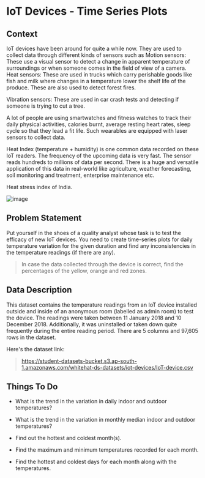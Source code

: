 # IoT Devices - Time Series Plots


## Context

IoT devices have been around for quite a while now. They are used to collect data through different kinds of sensors such as Motion sensors: These use a visual sensor to detect a change in apparent temperature of surroundings or when someone comes in the field of view of a camera. Heat sensors: These are used in trucks which carry perishable goods like fish and milk where changes in a temperature lower the shelf life of the produce. These are also used to detect forest fires.

Vibration sensors: These are used in car crash tests and detecting if someone is trying to cut a tree.

A lot of people are using smartwatches and fitness watches to track their daily physical activities, calories burnt, average resting heart rates, sleep cycle so that they lead a fit life. Such wearables are equipped with laser sensors to collect data.

Heat Index (temperature + humidity) is one common data recorded on these IoT readers. The frequency of the upcoming data is very fast. The sensor reads hundreds to millions of data per second. There is a huge and versatile application of this data in real-world like agriculture, weather forecasting, soil monitoring and treatment, enterprise maintenance etc.

Heat stress index of India.

![image](https://user-images.githubusercontent.com/78560363/230477120-90c85909-04e9-4c31-8342-9879789bdc32.png)

## Problem Statement
Put yourself in the shoes of a quality analyst whose task is to test the efficacy of new IoT devices. You need to create time-series plots for daily temperature variation for the given duration and find any inconsistencies in the temperature readings (if there are any).

> In case the data collected through the device is correct, find the percentages of the yellow, orange and red zones.

## Data Description
This dataset contains the temperature readings from an IoT device installed outside and inside of an anonymous room (labelled as admin room) to test the device. The readings were taken between 11 January 2018 and 10 December 2018. Additionally, it was uninstalled or taken down quite frequently during the entire reading period. There are 5 columns and 97,605 rows in the dataset.

Here's the dataset link:

>https://student-datasets-bucket.s3.ap-south-1.amazonaws.com/whitehat-ds-datasets/iot-devices/IoT-device.csv

## Things To Do
- What is the trend in the variation in daily indoor and outdoor temperatures?

* What is the trend in the variation in monthly median indoor and outdoor temperatures?

+ Find out the hottest and coldest month(s).

- Find the maximum and minimum temperatures recorded for each month.

* Find the hottest and coldest days for each month along with the temperatures.
